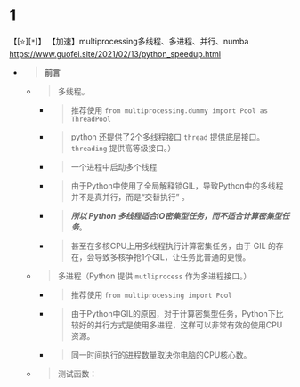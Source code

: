 
# 1

【[:star:][`*`]】 【加速】multiprocessing多线程、多进程、并行、numba https://www.guofei.site/2021/02/13/python_speedup.html
- > **前言**
  * > 多线程。
    + > 推荐使用 `from multiprocessing.dummy import Pool as ThreadPool`
    + > python 还提供了2个多线程接口 `thread` 提供底层接口。`threading` 提供高等级接口。）
    + > 一个进程中启动多个线程
    + > 由于Python中使用了全局解释锁GIL，导致Python中的多线程并不是真并行，而是“交替执行” 。
    + > ***所以 Python 多线程适合IO密集型任务，而不适合计算密集型任务***。
    + > 甚至在多核CPU上用多线程执行计算密集任务，由于 GIL 的存在，会导致多核争抢1个GIL，让任务比普通的更慢。
  * > 多进程（Python 提供 `mutliprocess` 作为多进程接口。）
    + > 推荐使用 `from multiprocessing import Pool`
    + > 由于Python中GIL的原因，对于计算密集型任务，Python下比较好的并行方式是使用多进程，这样可以非常有效的使用CPU资源。
    + > 同一时间执行的进程数量取决你电脑的CPU核心数。
  * > 测试函数：
